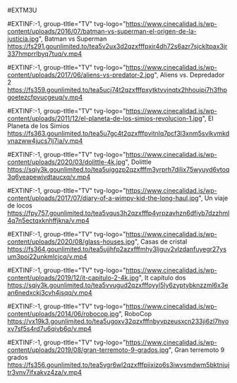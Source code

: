 #EXTM3U



#EXTINF:-1, group-tltle="TV" tvg-logo="https://www.cinecalidad.is/wp-content/uploads/2016/07/batman-vs-superman-el-origen-de-la-justicia.jpg", Batman vs Superman
https://fs291.gounlimited.to/tea5v2ux3d2qzxfffpxir4dh72s6azr7sjckltpax3jr337hmprrlbyq7tuq/v.mp4

#EXTINF:-1, group-tltle="TV" tvg-logo="https://www.cinecalidad.is/wp-content/uploads/2017/06/aliens-vs-predator-2.jpg", Aliens vs. Depredador 2
https://fs359.gounlimited.to/tea5ucj74t2qzxfffpxytktvvjnqtx2hhoujpi7h3fhpgoetezcfpvucgeuq/v.mp4

#EXTINF:-1, group-tltle="TV" tvg-logo="https://www.cinecalidad.is/wp-content/uploads/2011/12/el-planeta-de-los-simios-revolucion-1.jpg", El Planeta de los Simios
https://fs363.gounlimited.to/tea5u7gc4t2qzxfffpvitnlq7pcf3l3xnm5svlkvmkdvnazww4jucs7lj7ia/v.mp4

#EXTINF:-1, group-tltle="TV" tvg-logo="https://www.cinecalidad.is/wp-content/uploads/2020/03/dolittle-4k.jpg", Dolittle
https://sqiy3k.gounlimited.to/tea5uiggzp2qzxfffm3yrprh7dilix75wyuyd6vtoq3q6yeapewivdtaucxq/v.mp4

#EXTINF:-1, group-tltle="TV" tvg-logo="https://www.cinecalidad.is/wp-content/uploads/2017/07/diary-of-a-wimpy-kid-the-long-haul.jpg", Un viaje de locos
https://fpy757.gounlimited.to/tea5vqus3h2qzxfffp4yrpzavhzn6dfiyb7dzzhml4q7n5ectqxknhffjkna/v.mp4

#EXTINF:-1, group-tltle="TV" tvg-logo="https://www.cinecalidad.is/wp-content/uploads/2020/08/glass-houses.jpg", Casas de cristal
https://fs364.gounlimited.to/tea5ujjhfp2azxfffmhy3ljguv2vlzdanfuyegr27ysum3poi22unkmlcjcq/v.mp4

#EXTINF:-1, group-tltle="TV" tvg-logo="https://www.cinecalidad.is/wp-content/uploads/2019/12/it-capitulo-2-4k.jpg", It capítulo dos
https://sqiy3k.gounlimited.to/tea5vvugud2qzxfffoyyl5ly6zyptybknzzml6x3ean6nedxckj3cvh4jsqq/v.mp4

#EXTINF:-1, group-tltle="TV" tvg-logo="https://www.cinecalidad.is/wp-content/uploads/2014/06/robocop.jpg", RoboCop
https://vx19k3.gounlimited.to/tea5ugoxv32qzxfffnbyvpzeusxcn233ji6zl7hyoxv7sf5s4rd7u6qivb6q/v.mp4

#EXTINF:-1, group-tltle="TV" tvg-logo="https://www.cinecalidad.is/wp-content/uploads/2019/08/gran-terremoto-9-grados.jpg", Gran terremoto 9 grados
https://fs356.gounlimited.to/tea5vgr6wl2qzxfffpiixizo6s3iwvsmdwm5bktniujtr3vnv7ifxakvz4za/v.mp4

